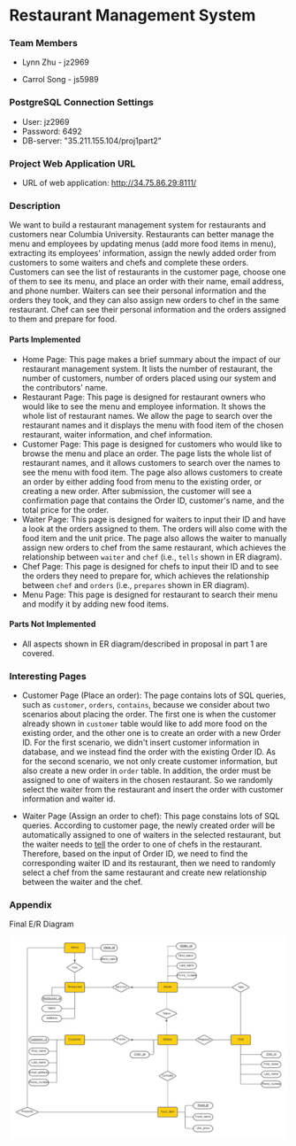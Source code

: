 

# Restaurant Management System

### Team Members

* Lynn Zhu - jz2969

* Carrol Song - js5989

### PostgreSQL Connection Settings

* User: jz2969
* Password: 6492
* DB-server: "35.211.155.104/proj1part2"

### Project Web Application URL

* URL of web application: http://34.75.86.29:8111/

### Description

We want to build a restaurant management system for restaurants and customers near Columbia University. Restaurants can better manage the menu and employees by updating menus (add more food items in menu), extracting its employees' information, assign the newly added order from customers to some waiters and chefs and complete these orders. Customers can see the list of restaurants in the customer page, choose one of them to see its menu, and place an order with their name, email address, and phone number. Waiters can see their personal information and the orders they took, and they can also assign new orders to chef in the same restaurant. Chef can see their personal information and the orders assigned to them and prepare for food.

#### Parts Implemented

* Home Page: This page makes a brief summary about the impact of our restaurant management system. It lists the number of restaurant, the number of customers, number of orders placed using our system and the contributors' name.
* Restaurant Page: This page is designed for restaurant owners who would like to see the menu and employee information. It shows the whole list of restaurant names. We allow the page to search over the restaurant names and it displays the menu with food item of the chosen restaurant, waiter information, and chef information.
* Customer Page: This page is designed for customers who would like to browse the menu and place an order. The page lists the whole list of restaurant names, and it allows customers to search over the names to see the menu with food item. The page also allows customers to create an order by either adding food from menu to the existing order, or creating a new order. After submission, the customer will see a confirmation page that contains the Order ID, customer's name, and the total price for the order.
* Waiter Page: This page is designed for waiters to input their ID and have a look at the orders assigned to them. The orders will also come with the food item and the unit price. The page also allows the waiter to manually assign new orders to chef from the same restaurant, which achieves the relationship between `waiter` and `chef` (i.e., `tells` shown in ER diagram). 
* Chef Page: This page is designed for chefs to input their ID and to see the orders they need to prepare for, which achieves the relationship between `chef` and `orders` (i.e., `prepares` shown in ER diagram).
* Menu Page: This page is designed for restaurant to search their menu and modify it by adding new food items.

#### Parts Not Implemented

* All aspects shown in ER diagram/described in proposal in part 1 are covered.

### Interesting Pages

* Customer Page (Place an order): The page contains lots of SQL queries, such as `customer`, `orders`, `contains`, because we consider about two scenarios about placing the order. The first one is when the customer already shown in `customer` table would like to add more food on the existing order, and the other one is to create an order with a new Order ID. For the first scenario, we didn't insert customer information in database, and we instead find the order with the existing Order ID. As for the second scenario, we not only create customer information, but also create a new order in `order` table. In addition, the order must be assigned to one of waiters in the chosen restaurant. So we randomly select the waiter from the restaurant and insert the order with customer information and waiter id.

* Waiter Page (Assign an order to chef): This page constains lots of SQL queries. According to customer page, the newly created order will be automatically assigned to one of waiters in the selected restaurant, but the waiter needs to <u>tell</u> the order to one of chefs in the restaurant. Therefore, based on the input of Order ID, we need to find the corresponding waiter ID and its restaurant, then we need to randomly select a chef from the same restaurant and create new relationship between the waiter and the chef.

### Appendix

Final E/R Diagram

![E_R Diagram](https://github.com/Jialin1210/restaurant-management-system/blob/master/E_R%20Diagram.png)
